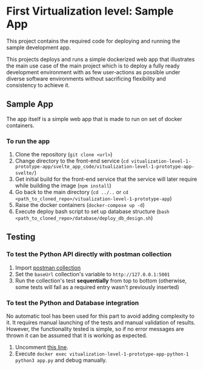# First Virtualization level: Sample App

This project contains the required code for deploying and running the sample development app.

This projects deploys and runs a simple dockerized web app that illustrates the main use case of the main project which is to deploy a fully ready development environment with as few user-actions as possible under diverse software environments without sacrificing flexibility and consistency to achieve it.

## Sample App

The app itself is a simple web app that is made to run on set of docker containers.

### To run the app

1. Clone the repository (`git clone <url>`)
2. Change directory to the front-end service (`cd vitualization-level-1-prototype-app/svelte_app_code/vitualization-level-1-prototype-app-svelte/`)
3. Get initial build for the front-end service that the service will later require while building the image (`npm install`)
4. Go back to the main directory (`cd ../..` or `cd <path_to_cloned_repo>/vitualization-level-1-prototype-app`)
5. Raise the docker containers (`docker-compose up -d`)
6. Execute deploy bash script to set up database structure (`bash <path_to_cloned_repo>/database/deploy_db_design.sh`)

## Testing

### To test the Python API directly with postman collection

1. Import [postman collection](https://github.com/martin059/vitualization-level-1-prototype-app/blob/master/postman_testing_requests/testing-postman-collection.json)
2. Set the `baseUrl` collection's variable to `http://127.0.0.1:5001`
3. Run the collection's test **sequentially** from top to bottom (otherwise, some tests will fail as a required entry wasn't previously inserted)

### To test the Python and Database integration

No automatic tool has been used for this part to avoid adding complexity to it. It requires manual launching of the tests and manual validation of results. However, the functionality tested is simple, so if no error messages are thrown it can be assumed that it is working as expected.

1. Uncomment [this line](https://github.com/martin059/vitualization-level-1-prototype-app/blob/master/python_app_code/app.py#L17).
2. Execute `docker exec vitualization-level-1-prototype-app-python-1 python3 app.py` and debug manually.